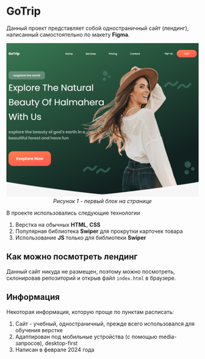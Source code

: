 # GoTrip

Данный проект представляет собой одностраничный сайт (лендинг), написанный самостоятельно по макету **Figma**.

<p align="center">
  <img src="photo_main.png" alt="Фото первого блока" />
  <br/>
  <em>Рисунок 1 - первый блок на странице</em>
</p>

В проекте использовались следующие технологии

1) Верстка на обычных **HTML**, **CSS**
2) Популярная библиотека **Swiper** для прокрутки карточек товара
3) Использование **JS** только для библиотеки **Swiper**

## Как можно посмотреть лендинг
Данный сайт никуда не размещен, поэтому можно посмотреть, склонировав репозиторий и открыв файл ```index.html``` в браузере.

## Информация
Некоторая информация, которую проще по пунктам расписать:
1) Сайт - учебный, одностраничный, прежде всего использовался для обучения верстке
2) Адаптирован под мобильные устройства (с помощью media-запросов), desktop-first
3) Написан в феврале 2024 года
